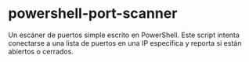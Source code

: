 # powershell-port-scanner
Un escáner de puertos simple escrito en PowerShell. Este script intenta conectarse a una lista de puertos en una IP específica y reporta si están abiertos o cerrados.
